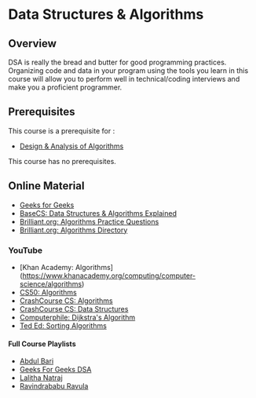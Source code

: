# Data Structures & Algorithms

## Overview

DSA is really the bread and butter for good programming practices. Organizing code and data in your program using the tools you learn in this course will allow you to perform well in technical/coding interviews and make you a proficient programmer.

## Prerequisites

This course is a prerequisite for : 
* [Design & Analysis of Algorithms](../CS364)

This course has no prerequisites.

## Online Material

* [Geeks for Geeks](https://www.geeksforgeeks.org/gate-cs-notes-gq/)
* [BaseCS: Data Structures & Algorithms Explained](https://medium.com/basecs)
* [Brilliant.org: Algorithms Practice Questions](https://brilliant.org/computer-science/) 
* [Brilliant.org: Algorithms Directory](https://brilliant.org/wiki/algorithm/)


### YouTube

* [Khan Academy: Algorithms] (https://www.khanacademy.org/computing/computer-science/algorithms)
* [CS50: Algorithms](https://www.youtube.com/watch?v=U9o49qwa6hk&list=PLhQjrBD2T3828ZVcVzEIhsHVgjANGZveu&index=4)
* [CrashCourse CS: Algorithms](https://www.youtube.com/watch?v=rL8X2mlNHPM)
* [CrashCourse CS: Data Structures](https://www.youtube.com/watch?v=DuDz6B4cqVc)
* [Computerphile: Dijkstra's Algorithm](https://www.youtube.com/watch?v=GazC3A4OQTE)
* [Ted Ed: Sorting Algorithms](https://www.youtube.com/watch?v=WaNLJf8xzC4)

#### Full Course Playlists

* [Abdul Bari](https://www.youtube.com/watch?v=0IAPZzGSbME&list=PLDN4rrl48XKpZkf03iYFl-O29szjTrs_O)
* [Geeks For Geeks DSA](https://www.youtube.com/channel/UC0RhatS1pyxInC00YKjjBqQ/playlists)
* [Lalitha Natraj](https://www.youtube.com/channel/UCNsGQ_oLlH89HoKd5uyoAEQ/playlists) 
* [Ravindrababu Ravula](https://www.youtube.com/playlist?list=PLEbnTDJUr_IeHYw_sfBOJ6gk5pie0yP-0)


